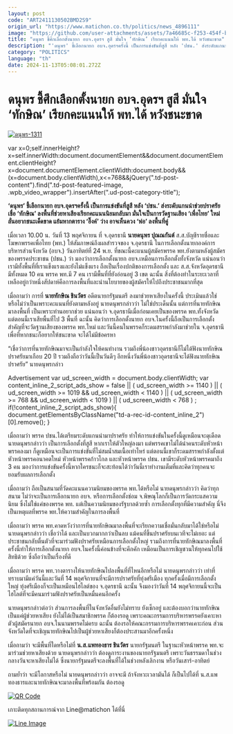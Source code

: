 ```yaml
---
layout: post
code: "ART2411130502BMD2S9"
origin_url: "https://www.matichon.co.th/politics/news_4896111"
image: "https://github.com/user-attachments/assets/7a46685c-f253-454f-b370-1f545c331de0"
title: "ดนุพร ชี้ศึกเลือกตั้งนายก อบจ.อุดรฯ สูสี มั่นใจ ‘ทักษิณ’ เรียกคะแนนให้ พท.ได้ หวังชนะขาด"
description: "'ดนุพร' ชี้เลือกนายก อบจ.อุดรฯครั้งนี้ เป็นการแข่งขันที่สูสี หลัง 'ปชน.' ส่งระดับแกนนำช่วยปราศรัย เชื่อ 'ทักษิณ' ลงพื้นที่ช่วยหาเสียงเรียกคะแนนนิยมกลับมา"
category: "POLITICS"
language: "th"
date: 2024-11-13T05:08:01.272Z
---
```


# ดนุพร ชี้ศึกเลือกตั้งนายก อบจ.อุดรฯ สูสี มั่นใจ ‘ทักษิณ’ เรียกคะแนนให้ พท.ได้ หวังชนะขาด

[![](https://www.matichon.co.th/wp-content/uploads/2024/11/ดนุพร-1311.jpg "ดนุพร-1311")](https://www.matichon.co.th/wp-content/uploads/2024/11/ดนุพร-1311.jpg)

var x=0;self.innerHeight?x=self.innerWidth:document.documentElement&&document.documentElement.clientHeight?x=document.documentElement.clientWidth:document.body&&(x=document.body.clientWidth),x<=768&&jQuery(".td-post-content").find(".td-post-featured-image, .wpb\_video\_wrapper").insertAfter(".ud-post-category-title");

**‘ดนุพร’ ชี้เลือกนายก อบจ.อุดรฯครั้งนี้ เป็นการแข่งขันที่สูสี หลัง ‘ปชน.’ ส่งระดับแกนนำช่วยปราศรัย เชื่อ ‘ทักษิณ’ ลงพื้นที่ช่วยหาเสียงเรียกคะแนนนิยมกลับมา มั่นใจเป็นการวัดฐานเสียง ‘เพื่อไทย’ ใหม่ ลั่นอยากชนะเด็ดขาด แย้มหากตาราง ‘อิ๊งค์’ ว่าง อาจเห็นควง ‘พ่อ’ ลงพื้นที่คู่**

เมื่อเวลา 10.00 น. วันที่ 13 พฤศจิกายน ที่ จ.อุดรธานี **นายดนุพร ปุณณกันต์** ส.ส.บัญชีรายชื่อและโฆษกพรรคเพื่อไทย (พท.) ให้สัมภาษณ์ถึงผลสำรวจของ จ.อุดรธานี ในการเลือกตั้งนายกองค์การบริหารส่วนจังหวัด (อบจ.) วันอาทิตย์ที่ 24 พ.ย. ที่ขณะนี้คะแนนผู้สมัครพรรค พท.ยังตามหลังผู้สมัครของพรรคประชาชน (ปชน.) ว่า มองว่าการเลือกตั้งนายก อบจ.เหมือนการเลือกตั้งทั้งจังหวัด แน่นอนว่าเรามีทั้งพื้นที่ที่เราแข็งแรงและยังไม่แข็งแรง ถือเป็นเรื่องปกติของการเลือกตั้ง และ ส.ส.จังหวัดอุดรธานีมีทั้งหมด 10 คน พรรค พท.มี 7 คน เรามีพื้นที่ที่ยังอ่อนอยู่ 3 เขต ฉะนั้น สิ่งที่ต้องทำในระยะเวลาที่เหลืออยู่กว่าหนึ่งสัปดาห์คือการลงพื้นที่และนำนโยบายของผู้สมัครให้ไปถึงประชาชนมากที่สุด

เมื่อถามว่า การที่ **นายทักษิณ ชินวัตร** อดีตนายกรัฐมนตรี ลงมาช่วยหาเสียงในครั้งนี้ ประเมินแล้วใช่หรือไม่ว่าเป็นเพราะคะแนนที่ยังตามหลังอยู่ นายดนุพรกล่าวว่า ไม่ใช่ประเด็นนั้น แต่การที่นายทักษิณมาลงพื้นที่ เป็นเพราะท่านอยากช่วย แน่นอนว่า จ.อุดรธานีเมื่อก่อนเคยเป็นของพรรค พท.ทั้งจังหวัด แต่ตอนนี้เราเสียพื้นที่ไป 3 พื้นที่ ฉะนั้น คิดว่าการเลือกตั้งนายก อบจ.ในครั้งนี้ถือเป็นการเลือกตั้งสำคัญที่จะวัดฐานเสียงของพรรค พท.ใหม่ และวันนี้คนในพรรคก็ระดมสรรพกำลังมาช่วยใน จ.อุดรธานี เพื่อที่หากชนะก็อยากให้ชนะขาด จะได้ไม่มีข้อครหา

“เชื่อว่าการที่นายทักษิณมาจะเป็นกำลังใจให้คนทำงาน รวมถึงพี่น้องชาวอุดรธานีก็ไม่ได้ฟังนายทักษิณปราศรัยมาเกือบ 20 ปี รวมถึงถือว่าวันนี้เป็นวันดีๆ อีกหนึ่งวันพี่น้องชาวอุดรธานีจะได้ฟังนายทักษิณปราศรัย” นายดนุพรกล่าว

Advertisement var ud\_screen\_width = document.body.clientWidth; var content\_inline\_2\_script\_ads\_show = false || ( ud\_screen\_width >= 1140 ) || ( ud\_screen\_width >= 1019 && ud\_screen\_width < 1140 ) || ( ud\_screen\_width >= 768 && ud\_screen\_width < 1019 ) || ( ud\_screen\_width < 768 ) ; if(!content\_inline\_2\_script\_ads\_show){ document.getElementsByClassName("td-a-rec-id-content\_inline\_2")\[0\].remove(); }

เมื่อถามว่า พรรค ปชน.ได้เตรียมระดับแกนนำมาปราศรัย ทำให้การแข่งขันในครั้งนี้ดูเหมือนจะดุเดือด นายดนุพรกล่าวว่า เป็นการเลือกตั้งที่สูสี หากเราให้ตัวใหญ่ลงมา แต่พรรคเขาไม่ได้นำคนระดับหัวหน้าพรรคลงมา ก็ดูเหมือนจะเป็นการแข่งขันที่ไม่สมน้ำสมเนื้อเท่าไหร่ แต่ตอนนี้เขาก็ระดมสรรพกำลังตั้งแต่หัวหน้าพรรคอนาคตใหม่ หัวหน้าพรรคก้าวไกล และหัวหน้าพรรค ปชน. เขามีระดับหัวหน้าพรรคมาถึง 3 คน มองว่าการแข่งขันครั้งนี้หากใครชนะก็จะสะท้อนได้ว่าวันนี้เราทำงานเต็มที่และคิดว่าทุกคนจะยอมรับผลการเลือกตั้ง

เมื่อถามว่า ถือเป็นสนามที่วัดคะแนนความนิยมของพรรค พท.ได้หรือไม่ นายดนุพรกล่าวว่า คิดว่าทุกสนาม ไม่ว่าจะเป็นการเลือกนายก อบจ. หรือการเลือกตั้งซ่อม จ.พิษณุโลกก็เป็นการวัดกระแสความนิยม ซึ่งไม่ใช่แค่ของพรรค พท. แต่เป็นความนิยมของรัฐบาลด้วยซ้ำ การเลือกตั้งทุกที่มีความสำคัญ นี่จึงเป็นเหตุผลที่พรรค พท.ให้ความสำคัญในการลงพื้นที่

เมื่อถามว่า พรรค พท.คาดหวังว่าการที่นายทักษิณมาลงพื้นที่จะเรียกความเชื่อมั่นกลับมาได้ใช่หรือไม่ นายดนุพรกล่าวว่า เชื่อว่าได้ และเป็นบวกมากกว่าเป็นลบ แม้คนที่ขึ้นปราศรัยบนเวทีจะไม่เยอะ แต่ประชาชนกลับตื่นตัวที่จะมาร่วมฟังปราศรัยเหมือนการเลือกตั้งใหญ่ รวมถึงการที่นายทักษิณมาลงพื้นที่ครั้งนี้ทำให้การเลือกตั้งนายก อบจ.ในครั้งนี้ค่อนข้างที่จะคึกคัก เหมือนเป็นการเชิญชวนให้ทุกคนไปใช้สิทธิด้วย ซึ่งถือว่าเป็นเรื่องที่ดี

เมื่อถามว่า พรรค พท.วางตารางให้นายทักษิณไปลงพื้นที่ที่ไหนอีกหรือไม่ นายดนุพรกล่าวว่า เท่าที่ทราบมามีแค่วันนี้และวันที่ 14 พฤศจิกายนที่จะมีการปราศรัยที่ทุ่งศรีเมือง ทุกครั้งเมื่อมีการเลือกตั้งใหญ่ ทุ่งศรีเมืองก็จะเป็นเหมือนไฮไลต์ของ จ.อุดรธานี ฉะนั้น จึงมองว่าวันที่ 14 พฤศจิกายนนี้จะเป็นไฮไลต์ที่จะมีคนมาร่วมฟังปราศรัยเป็นหมื่นคนอีกครั้ง

นายดนุพรกล่าวต่อว่า ส่วนการลงพื้นที่ในจังหวัดอื่นยังไม่ทราบ ยังเช็กอยู่ และต้องบอกว่านายทักษิณเป็นแค่ผู้ช่วยหาเสียง ยังไม่ได้เป็นสมาชิกพรรค ก็ต้องรอดู เพราะคณะกรรมการบริหารพรรคยังเคาะหาตัวผู้สมัครนายก อบจ.ในนามพรรคไม่ครบ ฉะนั้น ต้องรอให้คณะกรรมการบริหารพรรคเคาะก่อน ส่วนจังหวัดใดที่จะเชิญนายทักษิณไปเป็นผู้ช่วยหาเสียงก็ต้องประสานมาอีกครั้งหนึ่ง

เมื่อถามว่า จะมีพื้นที่ใดหรือไม่ที่ **น.ส.แพทองธาร ชินวัตร** นายกรัฐมนตรี ในฐานะหัวหน้าพรรค พท.จะมาร่วมช่วยหาเสียงด้วย นายดนุพรกล่าวว่า ต้องดูภาระงานของนายกรัฐมนตรี เพราะวันธรรมดาในช่วงกลางวันจะหาเสียงไม่ได้ ซึ่งนายกรัฐมนตรีจะลงพื้นที่ได้ในช่วงหลังเลิกงาน หรือวันเสาร์-อาทิตย์

ถามย้ำว่า จะมีโอกาสหรือไม่ นายดนุพรกล่าวว่า อาจจะมี ถ้าจังหวะเวลามันได้ ก็เป็นไปได้ที่ น.ส.แพทองธารและนายทักษิณจะมาลงพื้นที่พร้อมกัน ต้องรอดู

[![QR Code](https://www.matichon.co.th/wp-content/uploads/2023/07/wob1371z.jpg)](https://lin.ee/ht0nDxX)

เกาะติดทุกสถานการณ์จาก Line@matichon ได้ที่นี่

[![Line Image](https://www.matichon.co.th/wp-content/uploads/2023/07/th.png)](https://lin.ee/ht0nDxX)